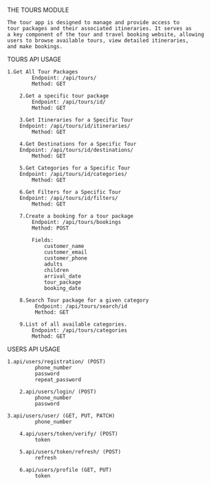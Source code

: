 THE TOURS MODULE

	The tour app is designed to manage and provide access to 
	tour packages and their associated itineraries. It serves as 
	a key component of the tour and travel booking website, allowing 
	users to browse available tours, view detailed itineraries, 
	and make bookings.



TOURS API USAGE

	1.Get All Tour Packages
            Endpoint: /api/tours/
            Method: GET

        2.Get a specific tour package
            Endpoint: /api/tours/id/
            Method: GET
    
        3.Get Itineraries for a Specific Tour
	    Endpoint: /api/tours/id/itineraries/
            Method: GET

        4.Get Destinations for a Specific Tour
	    Endpoint: /api/tours/id/destinations/
            Method: GET

        5.Get Categories for a Specific Tour
	    Endpoint: /api/tours/id/categories/
            Method: GET 

        6.Get Filters for a Specific Tour
	    Endpoint: /api/tours/id/filters/
            Method: GET
   
        7.Create a booking for a tour package
            Endpoint: /api/tours/bookings
            Method: POST

            Fields:
                customer_name
                customer_email
                customer_phone
                adults
                children
                arrival_date
                tour_package
                booking_date

        8.Search Tour package for a given category
             Endpoint: /api/tours/search/id
             Method: GET

        9.List of all available categories.
            Endpoint: /api/tours/categories
            Method: GET

USERS API USAGE

	1.api/users/registration/ (POST)
             phone_number
             password
             repeat_password

        2.api/users/login/ (POST)
             phone_number
             password

	3.api/users/user/ (GET, PUT, PATCH)
             phone_number

        4.api/users/token/verify/ (POST)
             token

        5.api/users/token/refresh/ (POST)
             refresh

        6.api/users/profile (GET, PUT)
             token 

        